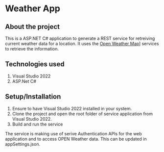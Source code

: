 # Weather App

## About the project

This is a ASP.NET C# application to generate a REST service for retreiving current weather data for a location. It uses the [Open Weather Map](https://openweathermap.org/current)] services to retrieve the information.

## Technologies used

1. Visual Studio 2022
2. ASP.Net C#

## Setup/Installation

1. Ensure to have Visual Studio 2022 installed in your system.
2. Clone the project and open the root folder of service application from Visual Studio 2022.
3. Build and run the service

The service is making use of serive Authentication APIs for the web application and to access OPEN Weather data. This can be updated in appSettings.json.
